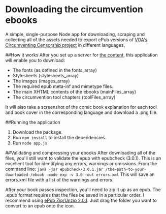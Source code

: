 # Downloading the circumvention ebooks
A simple, single-purpose Node app for downloading, scraping and collecting all of the assets needed to export ePub versions of [VOA's Circumventing Censorship project](projects.voanews.com/circumvention/) in different languages. 

##How it works
After you set up a server for [the content](https://github.com/bbgvisualjournalist/circumventing-censorship), this application will enable you to download:
* The fonts (as defined in the fonts_array)
* Stylesheets (stylesheets_array)
* The images (images_array)
* The required epub meta-inf and mimetype files.
* The main XHTML contents of the ebooks (mainFiles_array)
* The circumvention tool chapters (toolFiles_array)

It will also take a screenshot of the comic book explanation for each tool and book cover in the corresponding language and download a .png file.

##Running the application
1. Download the package. 
2. Run ```npm install``` to install the dependencies.
3. Run ```node app.js```

##Validating and compressing your ebooks
After downloading all of the files, you'll still want to validate the epub with epubcheck (3.0.1). This is an excellent tool for identifying any errors, warnings or omissions. From the command line: 
```java -jar epubcheck-3.0.1.jar /the-path-to-your-downloaded-/ebook -mode exp -v 3.0 -out errors.xml```
This will save an errors.xml file with a list of the warnings and errors.

After your book passes inspection, you'll need to zip it up as an epub. The .epub format requires that the files be saved in a particular order. I recommend using [ePub Zip/Unzip 2.0.1](https://code.google.com/p/epub-applescripts/downloads/detail?name=ePub%20Zip%20Unzip%202.0.1.app.zip&can=2&q=). Just drag the folder you want to convert to an epub onto the icon.
